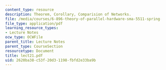 ```yaml
---
content_type: resource
description: Theorem, Corollary, Comparision of Networks.
file: /media/courses/6-896-theory-of-parallel-hardware-sma-5511-spring-2004/2620ba38c53f20d31198fbfd2e33ba9b_lect21.pdf
file_type: application/pdf
learning_resource_types:
- Lecture Notes
ocw_type: OCWFile
parent_title: Lecture Notes
parent_type: CourseSection
resourcetype: Document
title: lect21.pdf
uid: 2620ba38-c53f-20d3-1198-fbfd2e33ba9b
---
```

